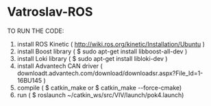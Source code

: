 # Vatroslav-ROS
TO RUN THE CODE:

1) install ROS Kinetic ( http://wiki.ros.org/kinetic/Installation/Ubuntu )
2) install Boost library ( $ sudo apt-get install libboost-all-dev )
3) install Loki library ( $ sudo apt-get install libloki-dev )
4) install Advantech CAN driver ( downloadt.advantech.com/download/downloadsr.aspx?File_Id=1-16BU145 )
5) compile ( $ catkin_make or $ catkin_make --force-cmake)
6) run ( $ roslaunch ~/catkin_ws/src/VIV/launch/pok4.launch)
